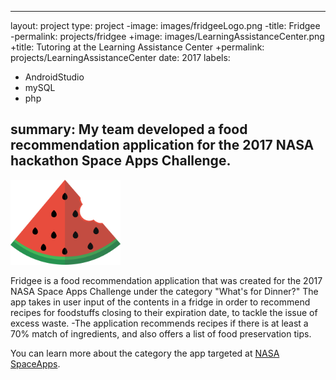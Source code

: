  ---
layout: project
type: project
-image: images/fridgeeLogo.png
-title: Fridgee
-permalink: projects/fridgee
+image: images/LearningAssistanceCenter.png
+title: Tutoring at the Learning Assistance Center
+permalink: projects/LearningAssistanceCenter
date: 2017
labels:
    
 - AndroidStudio
 - mySQL
 - php

summary: My team developed a food recommendation application for the 2017 NASA hackathon Space Apps Challenge.
---

<img class="ui centered middle image" width = "35%" src="../images/fridgeeLogo.png">

Fridgee is a food recommendation application that was created for the 2017 NASA Space Apps Challenge under the category "What's for Dinner?"
The app takes in user input of the contents in a fridge in order to recommend recipes for foodstuffs closing to their expiration date, to tackle the issue of excess waste.
-The application recommends recipes if there is at least a 70% match of ingredients, and also offers a list of food preservation tips.

You can learn more about the category the app targeted at [NASA SpaceApps](https://2017.spaceappschallenge.org/challenges/earth-and-us/whats-dinner/details).

